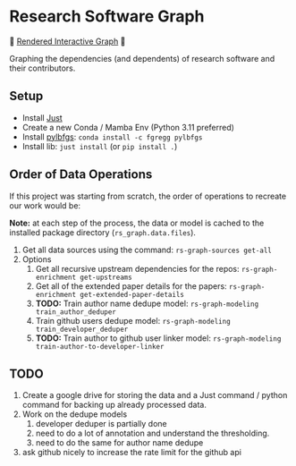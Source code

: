 # Research Software Graph

🚀 [Rendered Interactive Graph](https://evamaxfield.github.io/rs-graph/) 🚀

Graphing the dependencies (and dependents) of research software and their contributors.

## Setup

* Install [Just](https://github.com/casey/just#packages)
* Create a new Conda / Mamba Env (Python 3.11 preferred)
* Install [pylbfgs](https://github.com/larsmans/pylbfgs): `conda install -c fgregg pylbfgs`
* Install lib: `just install` (or `pip install .`)

## Order of Data Operations

If this project was starting from scratch, the order of operations to recreate our work
would be:

**Note:** at each step of the process, the data or model is cached
to the installed package directory (`rs_graph.data.files`).

1. Get all data sources using the command: `rs-graph-sources get-all`
2. Options
    1. Get all recursive upstream dependencies for the repos:
        `rs-graph-enrichment get-upstreams`
    2. Get all of the extended paper details for the papers:
        `rs-graph-enrichment get-extended-paper-details`
    3. **TODO:** Train author name dedupe model:
        `rs-graph-modeling train_author_deduper`
    4.  Train github users dedupe model:
        `rs-graph-modeling train_developer_deduper`
    5. **TODO:** Train author to github user linker model:
        `rs-graph-modeling train-author-to-developer-linker`

## TODO

1. Create a google drive for storing the data and a Just command / python command for backing up already processed data.
2. Work on the dedupe models
    1. developer deduper is partially done
    1. need to do a lot of annotation and understand the thresholding.
    2. need to do the same for author name dedupe
3. ask github nicely to increase the rate limit for the github api